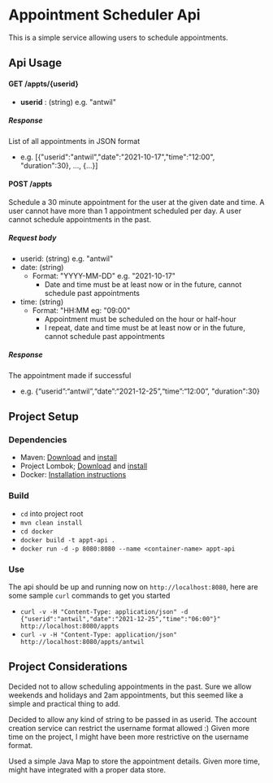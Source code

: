 # Appointment Scheduler Api

This is a simple service allowing users to schedule appointments.

## Api Usage

#### GET /appts/{userid}

 * **userid** : (string)  e.g. "antwil"
 
##### Response

List of all appointments in JSON format
* e.g. [{"userid":"antwil","date":"2021-10-17","time":"12:00", "duration":30}, ..., {...}]
 
#### POST /appts
Schedule a 30 minute appointment for the user at the given date and time. A user cannot have more than 1 appointment scheduled per day. A user cannot schedule appointments in the past.

##### Request body
* userid: (string) e.g. "antwil"
* date: (string) 
  * Format: "YYYY-MM-DD" e.g. "2021-10-17"
    * Date and time must be at least now or in the future, cannot schedule past appointments
* time: (string) 
  * Format: "HH:MM eg: "09:00"
    * Appointment must be scheduled on the hour or half-hour
    * I repeat, date and time must be at least now or in the future, cannot schedule past appointments

##### Response
The appointment made if successful
* e.g. {“userid”:“antwil”,“date”:“2021-12-25”,“time”:“12:00”, "duration":30}

## Project Setup

### Dependencies
* Maven: [Download](https://maven.apache.org/download.cgi) and [install](https://maven.apache.org/install.html)
* Project Lombok; [Download](https://projectlombok.org/download) and [install](https://projectlombok.org/setup/overview)
* Docker: [Installation instructions](https://docs.docker.com/engine/install/)

### Build
* `cd` into project root
* `mvn clean install`
* `cd docker`
* `docker build -t appt-api .`
* `docker run -d -p 8080:8080 --name <container-name> appt-api`

### Use
The api should be up and running now on `http://localhost:8080`, here are some sample `curl` commands to get you started
* `curl -v -H "Content-Type: application/json" -d {"userid":"antwil","date":"2021-12-25","time":"06:00"}" http://localhost:8080/appts`
* `curl -v -H "Content-Type: application/json" http://localhost:8080/appts/antwil`


## Project Considerations
Decided not to allow scheduling appointments in the past. Sure we allow weekends and holidays and 2am appointments, but this seemed like a simple and practical thing to add.

Decided to allow any kind of string to be passed in as userid. The account creation service can restrict the username format allowed :) Given more time on the project, I might have been more restrictive on the username format.

Used a simple Java Map to store the appointment details. Given more time, might have integrated with a proper data store.

